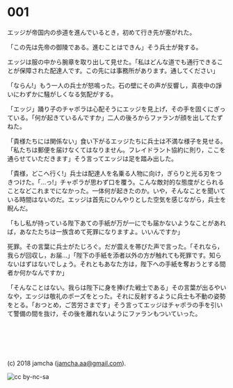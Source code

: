 # 001

エッジが帝国内の歩道を進んでいるとき，初めて行き先が塞がれた。  

「この先は先帝の御陵である。進むことはできん」そう兵士が発する。  

エッジは服の中から腕章を取り出して見せた。「私はどんな道でも通行できることが保障された配達人です。この先には事務所があります。通してください」  

「ならん!」もう一人の兵士が怒鳴った。石の壁にその声が反響し，真夜中の諍いにわずかに騒がしくなる気配がする。  

「エッジ」踊り子のチャポラは心配そうにエッジを見上げ，その手を固くにぎっている。「何が起きているんですか」二人の後ろからファランが顔を出してたずねた。  

「貴様たちには関係ない」食い下がるエッジたちに兵士は不満な様子を見せる。「私たちは郵便を届けなくてはなりません。フレイドラント協約に則り，ここを通らせていただきます」そう言ってエッジは足を踏み出した。  

「貴様，どこへ行く!」兵士は配達人を名乗る人物に向け，ぎらりと光る刃をつきつけた。「…っ!」チャポラが思わず口を覆う。こんな敵対的な態度がとられることなどこれまでになかった。一体何が起きたのか。いや，そんなことを聞いている時間はないのだ。エッジは首先にひんやりとした空気を感じながら，兵士を睨んだ。  

「もし私が持っている陛下あての手紙が万が一にでも届かないようなことがあれば，あなたたちは一族含めて死罪になりますよ。いいんですか」  

死罪。その言葉に兵士がたじろぐ。だが震えを帯びた声で言った。「それなら，我らが回収し，お届…」「陛下の手紙を添者以外の方が触れても死罪です。知らないはずはないでしょう。それともあなた方は，陛下への手紙を奪おうとする間者か何かなんですか」  

「そんなことはない。我らは陛下に身を捧げた戦士である」その言葉が出るやいなや，エッジは敬礼のポーズをとった。それに反射するように兵士も不動の姿勢をとる。「おつとめ，ご苦労さまです」そう言ってエッジはチャポラの手を引いて警備の間を抜け，その後を離れないようにファランもついていった。  

<br>  

<br>  
<br>  
<br>  

(c) 2018 jamcha (jamcha.aa@gmail.com).  

![cc by-nc-sa](http://i.creativecommons.org/l/by-nc-sa/4.0/88x31.png)
